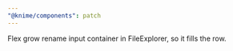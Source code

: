 ```yaml
---
"@knime/components": patch
---
```


Flex grow rename input container in FileExplorer, so it fills the row.
